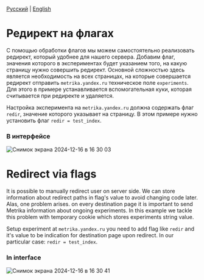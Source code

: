 [Русский](#редирект-на-флагах) | [English](#redirect-via-flags)

# Редирект на флагах
С помощью обработки флагов мы можем самостоятельно реализовать редирект, который удобнее для нашего сервера. Добавим флаг, значения которого в экспериментах будет указанием того, на какую страницу нужно совершить редирект.
Основной сложностью здесь является необходимость на всех страницах, на которые совершается редирект отправить `metrika.yandex.ru` техническое поле `experiments`. Для этого в примере устанавливается вспомогательная куки, которая считывается при редиректе и удаляется.

Настройка эксперимента на `metrika.yandex.ru` должна содержать флаг `redir`, значение которого указывает на страницу.
В этом примере нужно установить флаг `redir = test_index`.

### В интерфейсе
![Снимок экрана 2024-12-16 в 16 30 03](https://github.com/user-attachments/assets/7700b0e0-c335-4aa1-bcad-7852e3ba7d47)


# Redirect via flags
It is possible to manually redirect user on server side. We can store information about redirect paths in flag's value to avoid changing code later. Alas, one problem arises. on every destination page it is important to send Metrika information about ongoing experiments.
In this example we tackle this problem with temporary cookie which stores experiments string value.

Setup experiment at `metrika.yandex.ru` you need to add flag like `redir` and it's value to be indication for destination page upon redirect.
In our particular case: `redir = test_index`.

### In interface
![Снимок экрана 2024-12-16 в 16 30 41](https://github.com/user-attachments/assets/8f131aec-4f15-4376-957e-12983e3895e1)
